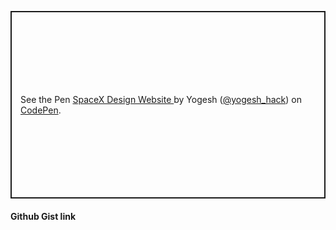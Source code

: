 <p class="codepen" data-height="300" data-default-tab="html,result" data-slug-hash="QWVbzdR" data-user="yogesh_hack" style="height: 300px; box-sizing: border-box; display: flex; align-items: center; justify-content: center; border: 2px solid; margin: 1em 0; padding: 1em;">
  <span>See the Pen <a href="https://codepen.io/yogesh_hack/pen/QWVbzdR">
  SpaceX Design Website </a> by Yogesh (<a href="https://codepen.io/yogesh_hack">@yogesh_hack</a>)
  on <a href="https://codepen.io">CodePen</a>.</span>
</p>
<script async src="https://cpwebassets.codepen.io/assets/embed/ei.js"></script>

#### Github Gist link

<script src="https://gist.github.com/yogesh-hack/7a884fbd06325a4013c5082221e3359c.js"></script>
